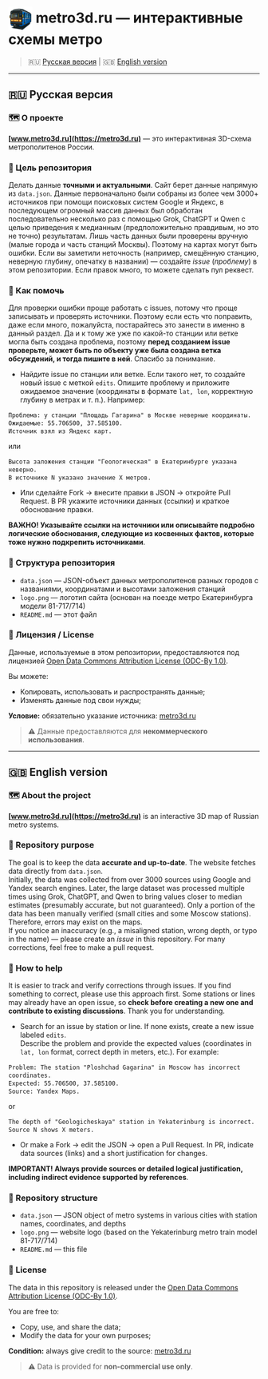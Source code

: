 <h1>
  <img src="logo.png" alt="metro3d.ru" width="48" height="48" style="vertical-align: middle;">
  metro3d.ru — интерактивные схемы метро
</h1>

<!-- Навигация по языкам (якоря ссылаются на явные id заголовков ниже) -->
> 🇷🇺 [Русская версия](#russian-version) | 🇬🇧 [English version](#english-version)

---

<h2 id="russian-version">🇷🇺 Русская версия</h2>

### 🗺 О проекте
**[www.metro3d.ru](https://metro3d.ru)** — это интерактивная 3D-схема метрополитенов России.  

### 🧭 Цель репозитория
Делать данные **точными и актуальными**. Сайт берет данные напрямую из `data.json`. Данные первоначально были собраны из более чем 3000+ источников при помощи поисковых систем Google и Яндекс, в последующем огромный массив данных был обработан последовательно несколько раз с помощью Grok, ChatGPT и Qwen с целью приведения к медианным (предположительно правдивым, но это не точно) результатам. Лишь часть данных были проверены вручную (малые города и часть станций Москвы). Поэтому на картах могут быть ошибки. Если вы заметили неточность (например, смещённую станцию, неверную глубину, опечатку в названии) — создайте *issue* (*проблему*) в этом репозитории. Если правок много, то можете сделать пул реквест.


### 🤝 Как помочь

Для проверки ошибки проще работать с issues, потому что проще записывать и проверять источники. Поэтому если есть что поправить, даже если много, пожалуйста, постарайтесь это занести в именно в данный раздел. Да и к тому же уже по какой-то станции или ветке могла быть создана проблема, поэтому **перед созданием issue проверьте, может быть по объекту уже была создана ветка обсуждений, и тогда пишите в ней**. Спасибо за понимание.

- Найдите issue по станции или ветке. Если такого нет, то создайте новый issue с меткой `edits`. 
Опишите проблему и приложите ожидаемое значение (координаты в формате `lat, lon`, корректную глубину в метрах и т. п.). Например:  
```
Проблема: у станции "Площадь Гагарина" в Москве неверные координаты. 
Ожидаемые: 55.706500, 37.585100. 
Источник взял из Яндекс карт.
```
или
```
Высота заложения станции "Геологическая" в Екатеринбурге указана неверно.
В источнике N указано значение X метров.
``` 
- Или сделайте Fork → внесите правки в JSON → откройте Pull Request. В PR укажите источники данных (ссылки) и краткое обоснование правки.

**ВАЖНО! Указывайте ссылки на источники или описывайте подробно логические обоснования, следующие из косвенных фактов, которые тоже нужно подкрепить источниками**.  

### 📁 Структура репозитория
- `data.json` — JSON-объект данных метрополитенов разных городов с названиями, координатами и высотами заложения станций
- `logo.png` — логотип сайта (основан на поезде метро Екатеринбурга модели 81-717/714)
- `README.md` — этот файл

### 📄 Лицензия / License


Данные, используемые в этом репозитории, предоставляются под лицензией [Open Data Commons Attribution License (ODC-By 1.0)](https://opendatacommons.org/licenses/by/1-0/).

Вы можете:
- Копировать, использовать и распространять данные;
- Изменять данные под свои нужды;

**Условие:** обязательно указание источника: [metro3d.ru](https://metro3d.ru)

> ⚠️ Данные предоставляются для **некоммерческого использования**. 

---

<h2 id="english-version">🇬🇧 English version</h2>

### 🗺 About the project
**[www.metro3d.ru](https://metro3d.ru)** is an interactive 3D map of Russian metro systems.  

### 🧭 Repository purpose
The goal is to keep the data **accurate and up-to-date**. The website fetches data directly from `data.json`.  
Initially, the data was collected from over 3000 sources using Google and Yandex search engines. Later, the large dataset was processed multiple times using Grok, ChatGPT, and Qwen to bring values closer to median estimates (presumably accurate, but not guaranteed). Only a portion of the data has been manually verified (small cities and some Moscow stations). Therefore, errors may exist on the maps.  
If you notice an inaccuracy (e.g., a misaligned station, wrong depth, or typo in the name) — please create an *issue* in this repository. For many corrections, feel free to make a pull request.

### 🤝 How to help
It is easier to track and verify corrections through issues. If you find something to correct, please use this approach first. Some stations or lines may already have an open issue, so **check before creating a new one and contribute to existing discussions**. Thank you for understanding.

- Search for an issue by station or line. If none exists, create a new issue labeled `edits`.  
Describe the problem and provide the expected values (coordinates in `lat, lon` format, correct depth in meters, etc.). For example:  

```
Problem: The station "Ploshchad Gagarina" in Moscow has incorrect coordinates.
Expected: 55.706500, 37.585100.
Source: Yandex Maps.
```

or

```
The depth of "Geologicheskaya" station in Yekaterinburg is incorrect.
Source N shows X meters.
```

- Or make a Fork → edit the JSON → open a Pull Request. In PR, indicate data sources (links) and a short justification for changes.

**IMPORTANT! Always provide sources or detailed logical justification, including indirect evidence supported by references**.  

### 📁 Repository structure
- `data.json` — JSON object of metro systems in various cities with station names, coordinates, and depths
- `logo.png` — website logo (based on the Yekaterinburg metro train model 81-717/714)
- `README.md` — this file

### 📄 License
The data in this repository is released under the [Open Data Commons Attribution License (ODC-By 1.0)](https://opendatacommons.org/licenses/by/1-0/).

You are free to:
- Copy, use, and share the data;
- Modify the data for your own purposes;

**Condition:** always give credit to the source: [metro3d.ru](https://metro3d.ru)

> ⚠️ Data is provided for **non-commercial use only**.

